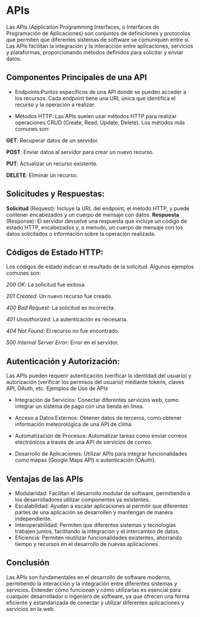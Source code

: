 # APIs


Las APIs (Application Programming Interfaces, o Interfaces de Programación de Aplicaciones) son conjuntos de definiciones y protocolos que permiten que diferentes sistemas de software se comuniquen entre sí. Las APIs facilitan la integración y la interacción entre aplicaciones, servicios y plataformas, proporcionando métodos definidos para solicitar y enviar datos.

## Componentes Principales de una API
* Endpoints:Puntos específicos de una API donde se pueden acceder a los recursos. Cada endpoint tiene una URL única que identifica el recurso y la operación a realizar.
  
* Métodos HTTP: Las APIs suelen usar métodos HTTP para realizar operaciones CRUD (Create, Read, Update, Delete). Los métodos más comunes son:
  
**GET**: Recuperar datos de un servidor.
  
**POST**: Enviar datos al servidor para crear un nuevo recurso.

**PUT**: Actualizar un recurso existente.

**DELETE**: Eliminar un recurso.

## Solicitudes y Respuestas:

**Solicitud** (Request): Incluye la URL del endpoint, el método HTTP, y puede contener encabezados y un cuerpo de mensaje con datos.
**Respuesta** (Response): El servidor devuelve una respuesta que incluye un código de estado HTTP, encabezados y, a menudo, un cuerpo de mensaje con los datos solicitados o información sobre la operación realizada.

## Códigos de Estado HTTP: 
Los códigos de estado indican el resultado de la solicitud. Algunos ejemplos comunes son:

_200 OK_: La solicitud fue exitosa.

_201 Created_: Un nuevo recurso fue creado.

_400 Bad Request_: La solicitud es incorrecta.

_401 Unauthorized_: La autenticación es necesaria.

_404 Not Found_: El recurso no fue encontrado.

_500 Internal Server Error_: Error en el servidor.

## Autenticación y Autorización: 
Las APIs pueden requerir autenticación (verificar la identidad del usuario) y autorización (verificar los permisos del usuario) mediante tokens, claves API, OAuth, etc.
Ejemplos de Uso de APIs

* Integración de Servicios: Conectar diferentes servicios web, como integrar un sistema de pago con una tienda en línea.

* Acceso a Datos Externos: Obtener datos de terceros, como obtener información meteorológica de una API de clima.

* Automatización de Procesos: Automatizar tareas como enviar correos electrónicos a través de una API de servicios de correo.

* Desarrollo de Aplicaciones: Utilizar APIs para integrar funcionalidades como mapas (Google Maps API) o autenticación (OAuth).

## Ventajas de las APIs

* Modularidad: Facilitan el desarrollo modular de software, permitiendo a los desarrolladores utilizar componentes ya existentes.
* Escalabilidad: Ayudan a escalar aplicaciones al permitir que diferentes partes de una aplicación se desarrollen y mantengan de manera independiente.
* Interoperabilidad: Permiten que diferentes sistemas y tecnologías trabajen juntos, facilitando la integración y el intercambio de datos.
* Eficiencia: Permiten reutilizar funcionalidades existentes, ahorrando tiempo y recursos en el desarrollo de nuevas aplicaciones.

## Conclusión
Las APIs son fundamentales en el desarrollo de software moderno, permitiendo la interacción y la integración entre diferentes sistemas y servicios. Entender cómo funcionan y cómo utilizarlas es esencial para cualquier desarrollador o ingeniero de software, ya que ofrecen una forma eficiente y estandarizada de conectar y utilizar diferentes aplicaciones y servicios en la web.
